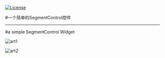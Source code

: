 [![License](http://img.shields.io/:license-mit-blue.svg)](http://doge.mit-license.org)

#一个简单的SegmentControl控件
***
#a simple SegmentControl Widget

![art1](arts/arts1.gif)

![art2](arts/arts2.gif)